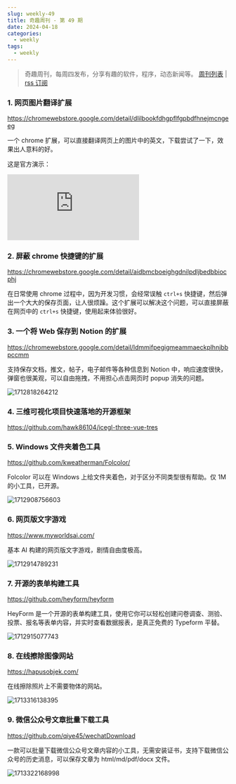 ```yaml
---
slug: weekly-49
title: 奇趣周刊 - 第 49 期
date: 2024-04-18
categories:
  - weekly
tags:
  - weekly
---
```


> 奇趣周刊，每周四发布，分享有趣的软件，程序，动态新闻等。 [周刊列表](/categories/weekly/) | [rss 订阅](/categories/weekly/index.xml)

### 1. 网页图片翻译扩展

https://chromewebstore.google.com/detail/dlilbookfdhgpflfgpbdfhnejmcngeeg

一个 chrome 扩展，可以直接翻译网页上的图片中的英文，下载尝试了一下，效果出人意料的好。

这是官方演示：

<iframe src="https://www.youtube.com/embed/KmVy-F-a4QU?si=YhM0LqMWEZerqF-T" title="YouTube video player" frameborder="0" allow="accelerometer; autoplay; clipboard-write; encrypted-media; gyroscope; picture-in-picture; web-share" referrerpolicy="strict-origin-when-cross-origin" allowfullscreen></iframe>

### 2. 屏蔽 chrome 快捷键的扩展

https://chromewebstore.google.com/detail/aidbmcboeighgdnilpdljbedbbiocphj

在日常使用 chrome 过程中，因为开发习惯，会经常误触 `ctrl+s` 快捷键，然后弹出一个大大的保存页面，让人很烦躁。这个扩展可以解决这个问题，可以直接屏蔽在网页中的 `ctrl+s` 快捷键，使用起来体验很好。

### 3. 一个将 Web 保存到 Notion 的扩展

https://chromewebstore.google.com/detail/ldmmifpegigmeammaeckplhnjbbpccmm

支持保存文档，推文，帖子，电子邮件等各种信息到 Notion 中，响应速度很快，弹窗也很美观，可以自由拖拽，不用担心点击网页时 popup 消失的问题。

![1712818264212](https://imgurl.zishu.me/2024/04/1712818264212.webp)

### 4. 三维可视化项目快速落地的开源框架

https://github.com/hawk86104/icegl-three-vue-tres

### 5. Windows 文件夹着色工具

https://github.com/kweatherman/Folcolor/

Folcolor 可以在 Windows 上给文件夹着色，对于区分不同类型很有帮助。仅 1M 的小工具，已开源。

![1712908756603](https://imgurl.zishu.me/2024/04/1712908756603.webp)

### 6. 网页版文字游戏

https://www.myworldsai.com/

基本 AI 构建的网页版文字游戏，剧情自由度极高。

![1712914789231](https://imgurl.zishu.me/2024/04/1712914789231.webp)

### 7. 开源的表单构建工具

https://github.com/heyform/heyform

HeyForm 是一个开源的表单构建工具，使用它你可以轻松创建问卷调查、测验、投票、报名等表单内容，并实时查看数据报表，是真正免费的 Typeform 平替。

![1712915077743](https://imgurl.zishu.me/2024/04/1712915077743.webp)

### 8. 在线擦除图像网站

https://hapusobjek.com/

在线擦除照片上不需要物体的网站。

![1713316138395](https://imgurl.zishu.me/2024/04/1713316138395.webp)

### 9. 微信公众号文章批量下载工具

https://github.com/qiye45/wechatDownload

一款可以批量下载微信公众号文章内容的小工具，无需安装证书，支持下载微信公众号的历史消息，可以保存文章为 html/md/pdf/docx 文件。

![1713322168998](https://imgurl.zishu.me/2024/04/1713322168998.webp)
